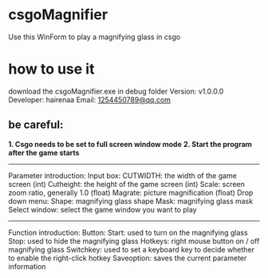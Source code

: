 # csgoMagnifier
Use this WinForm to play a magnifying glass in csgo
# how to use it
download the csgoMagnifier.exe in debug folder
Version: v1.0.0.0
Developer: hairenaa
Email: 1254450789@qq.com
## be careful:
**1. Csgo needs to be set to full screen window mode**
**2. Start the program after the game starts**
********************************************
Parameter introduction:
Input box:
CUTWIDTH: the width of the game screen (int)
Cutheight: the height of the game screen (int)
Scale: screen zoom ratio, generally 1.0 (float)
Magrate: picture magnification (float)
Drop down menu:
Shape: magnifying glass shape
Mask: magnifying glass mask
Select window: select the game window you want to play
**********************************************
Function introduction:
Button:
Start: used to turn on the magnifying glass
Stop: used to hide the magnifying glass
Hotkeys: right mouse button on / off magnifying glass
Switchkey: used to set a keyboard key to decide whether to enable the right-click hotkey
Saveoption: saves the current parameter information


